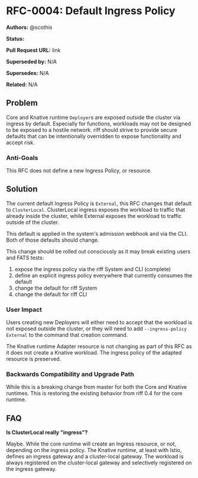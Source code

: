 # RFC-0004: Default Ingress Policy

**Authors:** @scothis

**Status:**

**Pull Request URL:** link

**Superseded by:** N/A

**Supersedes:** N/A

**Related:** N/A


## Problem
Core and Knative runtime `Deployer`s are exposed outside the cluster via ingress by default. Especially for functions, workloads may not be designed to be exposed to a hostile network. riff should strive to provide secure defaults that can be intentionally overridden to expose functionality and accept risk.

### Anti-Goals
This RFC does not define a new Ingress Policy, or resource.

## Solution
The current default Ingress Policy is `External`, this RFC changes that default to `ClusterLocal`. ClusterLocal ingress exposes the workload to traffic that already inside the cluster, while External exposes the workload to traffic outside of the cluster. 

This default is applied in the system's admission webhook and via the CLI. Both of those defaults should change.

This change should be rolled out consciously as it may break existing users and FATS tests:
1. expose the ingress policy via the riff System and CLI (complete)
1. define an explicit ingress policy everywhere that currently consumes the default
1. change the default for riff System
1. change the default for riff CLI

### User Impact
Users creating new Deployers will either need to accept that the workload is not exposed outside the cluster, or they will need to add `--ingress-policy External` to the command that creation command.

The Knative runtime Adapter resource is not changing as part of this RFC as it does not create a Knative workload. The ingress policy of the adapted resource is preserved.

### Backwards Compatibility and Upgrade Path
While this is a breaking change from master for both the Core and Knative runtimes. This is restoring the existing behavior from riff 0.4 for the core runtime.

## FAQ
**Is ClusterLocal really "ingress"?**

Maybe. While the core runtime will create an Ingress resource, or not, depending on the ingress policy. The Knative runtime, at least with Istio, defines an ingress gateway and a cluster-local gateway. The workload is always registered on the cluster-local gateway and selectively registered on the ingress gateway.
